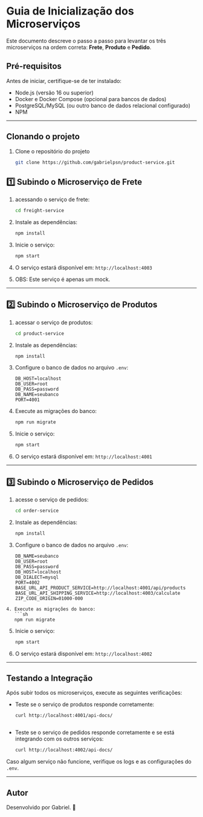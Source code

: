 # Guia de Inicialização dos Microserviços

Este documento descreve o passo a passo para levantar os três microserviços na ordem correta: **Frete**, **Produto** e **Pedido**.

## Pré-requisitos

Antes de iniciar, certifique-se de ter instalado:

- Node.js (versão 16 ou superior)
- Docker e Docker Compose (opcional para bancos de dados)
- PostgreSQL/MySQL (ou outro banco de dados relacional configurado)
- NPM

---

## Clonando o projeto

1. Clone o repositório do projeto
   ```sh
   git clone https://github.com/gabrielpsn/product-service.git

## 1️⃣ Subindo o Microserviço de Frete

1. acessando o serviço de frete:
   ```sh
   cd freight-service
   ```
2. Instale as dependências:

   ```sh
   npm install

   ```

3. Inicie o serviço:
   ```sh
   npm start
   ```
4. O serviço estará disponível em: `http://localhost:4003`

5. OBS: Este serviço é apenas um mock.

---

## 2️⃣ Subindo o Microserviço de Produtos

1. acessar o serviço de produtos:
   ```sh
   cd product-service
   ```
2. Instale as dependências:
   ```sh
   npm install
   ```
3. Configure o banco de dados no arquivo `.env`:
   ```env
   DB_HOST=localhost
   DB_USER=root
   DB_PASS=password
   DB_NAME=seubanco
   PORT=4001
   ```
4. Execute as migrações do banco:
   ```sh
   npm run migrate
   ```
5. Inicie o serviço:
   ```sh
   npm start
   ```
6. O serviço estará disponível em: `http://localhost:4001`

---

## 3️⃣ Subindo o Microserviço de Pedidos

1. acesse o serviço de pedidos:
   ```sh
   cd order-service
   ```
2. Instale as dependências:
   ```sh
   npm install
   ```
3. Configure o banco de dados no arquivo `.env`:

   ```env
   DB_NAME=seubanco
   DB_USER=root
   DB_PASS=password
   DB_HOST=localhost
   DB_DIALECT=mysql
   PORT=4002
   BASE_URL_API_PRODUCT_SERVICE=http://localhost:4001/api/products
   BASE_URL_API_SHIPPING_SERVICE=http://localhost:4003/calculate
   ZIP_CODE_ORIGIN=01000-000
   ```

````
4. Execute as migrações do banco:
   ```sh
   npm run migrate
   ````

5. Inicie o serviço:
   ```sh
   npm start
   ```
6. O serviço estará disponível em: `http://localhost:4002`

---

## Testando a Integração

Após subir todos os microserviços, execute as seguintes verificações:

- Teste se o serviço de produtos responde corretamente:

  ```sh
  curl http://localhost:4001/api-docs/
  ```

  ```

  ```

- Teste se o serviço de pedidos responde corretamente e se está integrando com os outros serviços:
  ```sh
  curl http://localhost:4002/api-docs/
  ```

Caso algum serviço não funcione, verifique os logs e as configurações do `.env`.

---

## Autor

Desenvolvido por Gabriel. 🚀
